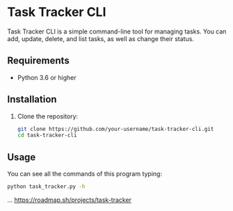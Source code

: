 # Task Tracker CLI

Task Tracker CLI is a simple command-line tool for managing tasks. You can add, update, delete, and list tasks, as well as change their status.

## Requirements

- Python 3.6 or higher

## Installation

1. Clone the repository:

    ```sh
    git clone https://github.com/your-username/task-tracker-cli.git
    cd task-tracker-cli
    ```


## Usage

You can see all the commands of this program typing:

```sh
python task_tracker.py -h
```

...
https://roadmap.sh/projects/task-tracker